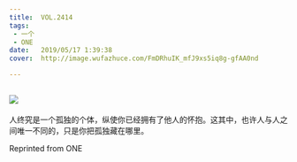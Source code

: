 ```yaml
---
title:	VOL.2414
tags:
 - 一个
 - ONE
date:	2019/05/17 1:39:38
cover:	http://image.wufazhuce.com/FmDRhuIK_mfJ9xs5iq8g-gfAA0nd

---
```

![](http://image.wufazhuce.com/FmDRhuIK_mfJ9xs5iq8g-gfAA0nd)
---

人终究是一个孤独的个体，纵使你已经拥有了他人的怀抱。这其中，也许人与人之间唯一不同的，只是你把孤独藏在哪里。
 
Reprinted from ONE
